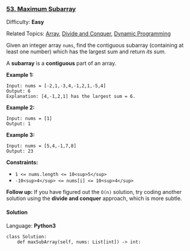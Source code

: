 ### [53\. Maximum Subarray](https://leetcode.com/problems/maximum-subarray/)

Difficulty: **Easy**  

Related Topics: [Array](https://leetcode.com/tag/array/), [Divide and Conquer](https://leetcode.com/tag/divide-and-conquer/), [Dynamic Programming](https://leetcode.com/tag/dynamic-programming/)


Given an integer array `nums`, find the contiguous subarray (containing at least one number) which has the largest sum and return _its sum_.

A **subarray** is a **contiguous** part of an array.

**Example 1:**

```
Input: nums = [-2,1,-3,4,-1,2,1,-5,4]
Output: 6
Explanation: [4,-1,2,1] has the largest sum = 6.
```

**Example 2:**

```
Input: nums = [1]
Output: 1
```

**Example 3:**

```
Input: nums = [5,4,-1,7,8]
Output: 23
```

**Constraints:**

*   `1 <= nums.length <= 10<sup>5</sup>`
*   `-10<sup>4</sup> <= nums[i] <= 10<sup>4</sup>`

**Follow up:** If you have figured out the `O(n)` solution, try coding another solution using the **divide and conquer** approach, which is more subtle.


#### Solution

Language: **Python3**

```python3
class Solution:
    def maxSubArray(self, nums: List[int]) -> int:
        
```